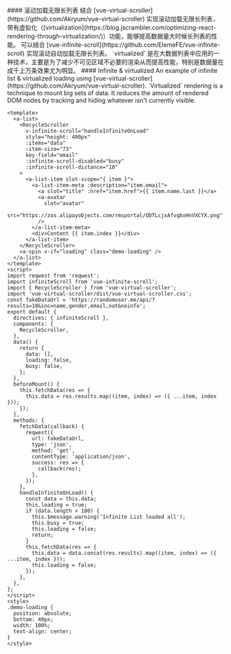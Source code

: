 <cn>
#### 滚动加载无限长列表
结合 [vue-virtual-scroller](https://github.com/Akryum/vue-virtual-scroller) 实现滚动加载无限长列表，带有虚拟化（[virtualization](https://blog.jscrambler.com/optimizing-react-rendering-through-virtualization/)）功能，能够提高数据量大时候长列表的性能。
可以结合 [vue-infinite-scroll](https://github.com/ElemeFE/vue-infinite-scroll) 实现滚动自动加载无限长列表。
`virtualized` 是在大数据列表中应用的一种技术，主要是为了减少不可见区域不必要的渲染从而提高性能，特别是数据量在成千上万条效果尤为明显。
</cn>

<us>
#### Infinite & virtualized
An example of infinite list & virtualized loading using [vue-virtual-scroller](https://github.com/Akryum/vue-virtual-scroller).
`Virtualized` rendering is a technique to mount big sets of data. It reduces the amount of rendered DOM nodes by tracking and hiding whatever isn't currently visible.
</us>

```vue
<template>
  <a-list>
    <RecycleScroller
      v-infinite-scroll="handleInfiniteOnLoad"
      style="height: 400px"
      :items="data"
      :item-size="73"
      key-field="email"
      :infinite-scroll-disabled="busy"
      :infinite-scroll-distance="10"
    >
      <a-list-item slot-scope="{ item }">
        <a-list-item-meta :description="item.email">
          <a slot="title" :href="item.href">{{ item.name.last }}</a>
          <a-avatar
            slot="avatar"
            src="https://zos.alipayobjects.com/rmsportal/ODTLcjxAfvqbxHnVXCYX.png"
          />
        </a-list-item-meta>
        <div>Content {{ item.index }}</div>
      </a-list-item>
    </RecycleScroller>
    <a-spin v-if="loading" class="demo-loading" />
  </a-list>
</template>
<script>
import reqwest from 'reqwest';
import infiniteScroll from 'vue-infinite-scroll';
import { RecycleScroller } from 'vue-virtual-scroller';
import 'vue-virtual-scroller/dist/vue-virtual-scroller.css';
const fakeDataUrl = 'https://randomuser.me/api/?results=10&inc=name,gender,email,nat&noinfo';
export default {
  directives: { infiniteScroll },
  components: {
    RecycleScroller,
  },
  data() {
    return {
      data: [],
      loading: false,
      busy: false,
    };
  },
  beforeMount() {
    this.fetchData(res => {
      this.data = res.results.map((item, index) => ({ ...item, index }));
    });
  },
  methods: {
    fetchData(callback) {
      reqwest({
        url: fakeDataUrl,
        type: 'json',
        method: 'get',
        contentType: 'application/json',
        success: res => {
          callback(res);
        },
      });
    },
    handleInfiniteOnLoad() {
      const data = this.data;
      this.loading = true;
      if (data.length > 100) {
        this.$message.warning('Infinite List loaded all');
        this.busy = true;
        this.loading = false;
        return;
      }
      this.fetchData(res => {
        this.data = data.concat(res.results).map((item, index) => ({ ...item, index }));
        this.loading = false;
      });
    },
  },
};
</script>
<style>
.demo-loading {
  position: absolute;
  bottom: 40px;
  width: 100%;
  text-align: center;
}
</style>
```
